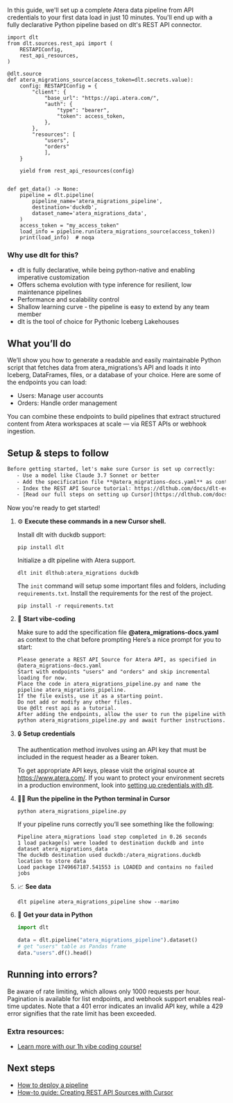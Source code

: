 In this guide, we'll set up a complete Atera data pipeline from API credentials to your first data load in just 10 minutes. You'll end up with a fully declarative Python pipeline based on dlt's REST API connector.

```python-outcome
import dlt
from dlt.sources.rest_api import (
    RESTAPIConfig,
    rest_api_resources,
)

@dlt.source
def atera_migrations_source(access_token=dlt.secrets.value):
    config: RESTAPIConfig = {
        "client": {
            "base_url": "https://api.atera.com/",
            "auth": {
                "type": "bearer",
                "token": access_token,
            },
        },
        "resources": [
            "users",
            "orders"
            ],
    }

    yield from rest_api_resources(config)


def get_data() -> None:
    pipeline = dlt.pipeline(
        pipeline_name='atera_migrations_pipeline',
        destination='duckdb',
        dataset_name='atera_migrations_data', 
    )
    access_token = "my_access_token"
    load_info = pipeline.run(atera_migrations_source(access_token))
    print(load_info)  # noqa
```

### Why use dlt for this?

- dlt is fully declarative, while being python-native and enabling imperative customization
- Offers schema evolution with type inference for resilient, low maintenance pipelines
- Performance and scalability control
- Shallow learning curve - the pipeline is easy to extend by any team member
- dlt is the tool of choice for Pythonic Iceberg Lakehouses

## What you’ll do

We’ll show you how to generate a readable and easily maintainable Python script that fetches data from atera_migrations’s API and loads it into Iceberg, DataFrames, files, or a database of your choice. Here are some of the endpoints you can load:

- Users: Manage user accounts
- Orders: Handle order management

You can combine these endpoints to build pipelines that extract structured content from Atera workspaces at scale — via REST APIs or webhook ingestion.

## Setup & steps to follow

```default
Before getting started, let's make sure Cursor is set up correctly:
   - Use a model like Claude 3.7 Sonnet or better
   - Add the specification file **@atera_migrations-docs.yaml** as context
   - Index the REST API Source tutorial: https://dlthub.com/docs/dlt-ecosystem/verified-sources/rest_api/ and add it to context as **@dlt rest api**
   - [Read our full steps on setting up Cursor](https://dlthub.com/docs/dlt-ecosystem/llm-tooling/cursor-restapi#23-configuring-cursor-with-documentation)
```

Now you're ready to get started! 

1. ⚙️ **Execute these commands in a new Cursor shell.**
    
    Install dlt with duckdb support:
    ```shell
    pip install dlt
    ```

    Initialize a dlt pipeline with Atera support.
    ```shell
    dlt init dlthub:atera_migrations duckdb
    ```

    The `init` command will setup some important files and folders, including `requirements.txt`. Install the requirements for the rest of the project.
    ```shell
    pip install -r requirements.txt
    ```
    
2. 🤠 **Start vibe-coding**
    
    Make sure to add the specification file **@atera_migrations-docs.yaml** as context to the chat before prompting
    Here’s a nice prompt for you to start: 
    
    ```prompt
    Please generate a REST API Source for Atera API, as specified in @atera_migrations-docs.yaml 
    Start with endpoints "users" and "orders" and skip incremental loading for now. 
    Place the code in atera_migrations_pipeline.py and name the pipeline atera_migrations_pipeline. 
    If the file exists, use it as a starting point. 
    Do not add or modify any other files. 
    Use @dlt rest api as a tutorial. 
    After adding the endpoints, allow the user to run the pipeline with python atera_migrations_pipeline.py and await further instructions.
    ```

    
3. 🔒 **Setup credentials** 
    
    The authentication method involves using an API key that must be included in the request header as a Bearer token.
    
    To get appropriate API keys, please visit the original source at https://www.atera.com/.
    If you want to protect your environment secrets in a production environment, look into [setting up credentials with dlt](https://dlthub.com/docs/walkthroughs/add_credentials).
    
4. 🏃‍♀️ **Run the pipeline in the Python terminal in Cursor**
    
    ```shell
    python atera_migrations_pipeline.py
    ```
    
    If your pipeline runs correctly you’ll see something like the following:
    
    ```shell
    Pipeline atera_migrations load step completed in 0.26 seconds
    1 load package(s) were loaded to destination duckdb and into dataset atera_migrations_data
    The duckdb destination used duckdb:/atera_migrations.duckdb location to store data
    Load package 1749667187.541553 is LOADED and contains no failed jobs
    ```
    
5. 📈 **See data**
    
    ```shell
    dlt pipeline atera_migrations_pipeline show --marimo
    ```
    
6. 🐍 **Get your data in Python**
    
    ```python
    import dlt

   data = dlt.pipeline("atera_migrations_pipeline").dataset()
   # get "users" table as Pandas frame
   data."users".df().head()
    ```

## Running into errors?

Be aware of rate limiting, which allows only 1000 requests per hour. Pagination is available for list endpoints, and webhook support enables real-time updates. Note that a 401 error indicates an invalid API key, while a 429 error signifies that the rate limit has been exceeded.

### Extra resources:

- [Learn more with our 1h vibe coding course!](https://www.youtube.com/watch?v=GGid70rnJuM)

## Next steps

- [How to deploy a pipeline](https://dlthub.com/docs/walkthroughs/deploy-a-pipeline)
- [How-to guide: Creating REST API Sources with Cursor](https://dlthub.com/docs/dlt-ecosystem/llm-tooling/cursor-restapi)